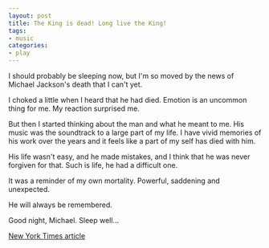 ```yaml
---
layout: post
title: The King is dead! Long live the King!
tags:
- music
categories:
- play
---
```

I should probably be sleeping now, but I'm so moved by the news of Michael Jackson's death that I can't yet.

<!-- more -->
I choked a little when I heard that he had died. Emotion is an uncommon thing for me. My reaction surprised me.

But then I started thinking about the man and what he meant to me. His music was the soundtrack to a large part of my life. I have vivid memories of his work over the years and it feels like a part of my self has died with him.

His life wasn't easy, and he made mistakes, and I think that he was never forgiven for that. Such is life, he had a difficult one.

It was a reminder of my own mortality. Powerful, saddening and unexpected.

He will always be remembered.

Good night, Michael. Sleep well...

<a href="http://artsbeat.blogs.nytimes.com/2009/06/25/michael-jackson-hospitalized/">New York Times article</a>
